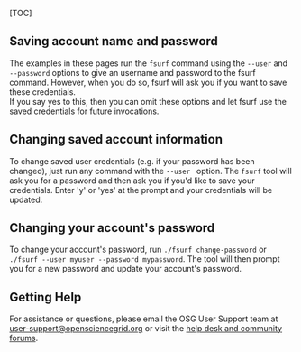 [title]: - "Saving or changing user account information"
[TOC]
 
 
## Saving account name and password
The examples in these pages run the `fsurf` command using the `--user` and `--password` options to give an username 
and password to the fsurf command.  However, when you do so, fsurf will ask you if you want to save these credentials.  
If you say yes to this, then you can omit these options and let fsurf use the saved credentials for future invocations.


## Changing saved account information
To change saved user credentials (e.g. if your password has been changed),  just run any command with the `--user ` option. 
The `fsurf` tool will ask you for a password and then ask you if you'd like to save your credentials.  Enter 'y' or 'yes' at 
the prompt and your credentials will be updated.

## Changing your account's password 
To change your account's password, run `./fsurf change-password` or `./fsurf --user myuser --password mypassword`.  The tool
will then prompt you for a new password and update your account's password.


## Getting Help 
For assistance or questions, please email the OSG User Support team  at [user-support@opensciencegrid.org](mailto:user-support@opensciencegrid.org) or visit the [help desk and community forums](http://support.opensciencegrid.org).



